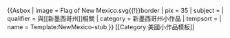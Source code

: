 {{Asbox
| image     = Flag of New Mexico.svg{{!}}border
| pix       = 35
| subject   = 
| qualifier = 與[[新墨西哥州]]相關
| category  = 新墨西哥州小作品
| tempsort  = 
| name      = Template:NewMexico-stub
}}<noinclude>
[[Category:美國小作品模板]]
</noinclude>